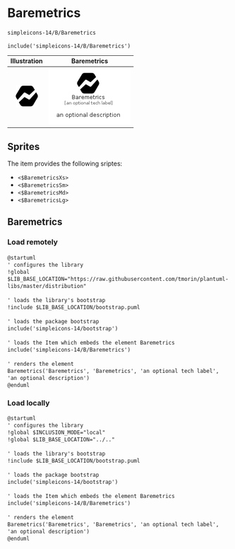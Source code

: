 # Baremetrics


```text
simpleicons-14/B/Baremetrics
```

```text
include('simpleicons-14/B/Baremetrics')
```



| Illustration | Baremetrics |
| :---: | :---: |
| ![illustration for Illustration](../../simpleicons-14/B/Baremetrics.png) | ![illustration for Baremetrics](../../simpleicons-14/B/Baremetrics.Local.png) |



## Sprites
The item provides the following sriptes:

- `<$BaremetricsXs>`
- `<$BaremetricsSm>`
- `<$BaremetricsMd>`
- `<$BaremetricsLg>`





## Baremetrics

### Load remotely
```plantuml
@startuml
' configures the library
!global $LIB_BASE_LOCATION="https://raw.githubusercontent.com/tmorin/plantuml-libs/master/distribution"

' loads the library's bootstrap
!include $LIB_BASE_LOCATION/bootstrap.puml

' loads the package bootstrap
include('simpleicons-14/bootstrap')

' loads the Item which embeds the element Baremetrics
include('simpleicons-14/B/Baremetrics')

' renders the element
Baremetrics('Baremetrics', 'Baremetrics', 'an optional tech label', 'an optional description')
@enduml
```

### Load locally
```plantuml
@startuml
' configures the library
!global $INCLUSION_MODE="local"
!global $LIB_BASE_LOCATION="../.."

' loads the library's bootstrap
!include $LIB_BASE_LOCATION/bootstrap.puml

' loads the package bootstrap
include('simpleicons-14/bootstrap')

' loads the Item which embeds the element Baremetrics
include('simpleicons-14/B/Baremetrics')

' renders the element
Baremetrics('Baremetrics', 'Baremetrics', 'an optional tech label', 'an optional description')
@enduml
```

